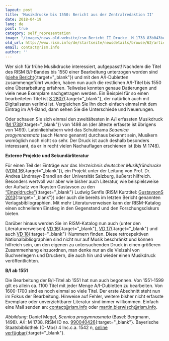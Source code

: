 ```yaml
---
layout: post
title: 'Musikdrucke bis 1550: Bericht aus der Zentralredaktion II'
date: 2018-04-19
lang: de
post: true
category: self_representation
image: "/images/news-old-website/csm_Bericht_II_Drucke__M_1738_83b043bcc1.jpg"
old_url: http://www.rism.info/de/startseite/newsdetails/browse/62/article/64/printed-music-to-1550-a-report-from-the-central-office-ii.html
email: contact@rism.info
author: ''
---
```



Wer sich für frühe Musikdrucke interessiert, aufgepasst! Nachdem die Titel des RISM B/I-Bandes bis 1550 einer Bearbeitung unterzogen worden sind ([siehe Bericht](/self_representation/2017/11/27/rism-bi-recueils-imprimés-xvie-siècles-version-20-.html){:target="_blank"}) und mit den A/I-Dubletten zusammengeführt wurden, haben nun auch die restlichen A/I-Titel bis 1550 eine Überarbeitung erfahren. Teilweise konnten genaue Datierungen und viele neue Exemplare nachgetragen werden. Ein Beispiel für so einen bearbeiteten Titel ist [S 2807](https://opac.rism.info/search?id=00000990059206){:target="_blank"}, der natürlich auch mit Digitalisaten verlinkt ist. Vergleichen Sie Ihn doch einfach einmal mit dem Eintrag im A/I-Band, dann sehen Sie die Unterschiede und Neuerungen.

Oder schauen Sie sich einmal den zweitältesten in A/I erfassten Musikdruck ([M 1738](https://opac.rism.info/search?id=00000990040426){:target="_blank"}) von 1498 an (der älteste erfasste ist übrigens von 1493). Lateinliebhabern wird das Schuldrama _Scaenica progymnasmata_ (auch _Henno_ genannt) durchaus bekannt sein, Musikern womöglich noch nicht so sehr. Der Druck ist auch deshalb besonders interessant, da er in recht vielen Nachauflagen erschienen ist (bis M 1748).

**Externe Projekte und Sekundärliteratur**

Für einen Teil der Einträge war das _Verzeichnis deutscher Musikfrühdrucke_ ([VDM 16](http://www.vdm16.sbg.ac.at/db/music_prints.php){:target="_blank"}), ein Projekt unter der Leitung von Prof. Dr. Andrea Lindmayr-Brandl an der Universität Salzburg, äußerst hilfreich. Besonders wertvoll war aber wie bisher auch Literatur, wie beispielsweise der Aufsatz von Roysten Gustavson zu den [“Einzeldrucke”](http://hdl.handle.net/1885/62248){:target="_blank"} Ludwig Senfls (RISM Kurztitel: [GustavsonS 2013](https://opac.rism.info/search?View=rism&q=GustavsonS+2013){:target="_blank"}) oder auch die bereits im letzten Bericht genannten Verlagsbibliographien. Mit mehr Literaturverweisen kann der RISM-Katalog einen schnelleren Einstieg in den Gegenstand und den Forschungsdiskurs bieten.

Darüber hinaus werden Sie im RISM-Katalog nun auch (unter den Literaturverweisen) [VD 16](http://www.vd16.de/){:target="_blank"}, [VD 17](http://www.vd17.de/){:target="_blank"} und auch [VD 18](http://www.vd18.de/){:target="_blank"}-Nummern finden. Diese retrospektiven Nationalbibliographien sind nicht nur auf Musik beschränkt und können hilfreich sein, um den eigenen zu untersuchenden Druck in einen größeren Zusammenhang einzuordnen, man denke nur an die Vielzahl von Buchverlegern und Druckern, die auch hin und wieder einen Musikdruck veröffentlichten.

**B/I ab 1551**

Die Bearbeitung der B/I-Titel ab 1551 hat nun auch begonnen. Von 1551-1599 gilt es allein ca. 1100 Titel mit jeder Menge A/I-Dubletten zu bearbeiten. Von 1600-1700 sind es noch einmal so viele Titel. Der erste Abschnitt steht nun im Fokus der Bearbeitung. Hinweise auf Fehler, weitere bisher nicht erfasste Exemplare oder unverzichtbarer Literatur sind immer willkommen. Einfach eine Mail senden an: [contact@rism.info](mailto:contact@rism.info) oder [martin.bierwisch@rism.info](mailto:martin.bierwisch@rism.info).

_Abbildung_: Daniel Megel, _Scenica progymnasmata_ (Basel: Bergmann, 1498). A/I: M 1738. RISM ID no. [990040426](https://opac.rism.info/search?id=00000990040426){:target="_blank"}. Bayerische Staatsbibliothek (D-Mbs) 4 Inc.c.a. 1542 n, [online verfügbar](http://www.mdz-nbn-resolving.de/urn/resolver.pl?urn=urn:nbn:de:bvb:12-bsb11303249-7){:target="_blank"}.




